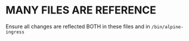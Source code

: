 # MANY FILES ARE REFERENCE

Ensure all changes are reflected BOTH in these files and in `/bin/alpine-ingress`